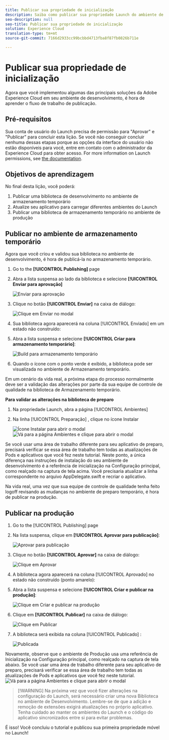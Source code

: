 ```yaml
---
title: Publicar sua propriedade de inicialização
description: Saiba como publicar sua propriedade Launch do ambiente de desenvolvimento para os ambientes de armazenamento temporário e produção. Esta lição é parte do tutorial Implementação da Experience Cloud em aplicativos iOS Swift móveis com lançamento.
seo-description: null
seo-title: Publicar sua propriedade de inicialização
solution: Experience Cloud
translation-type: tm+mt
source-git-commit: 7166d2933cc99bcbbd4713fba8f87fb0826b711e

---
```



# Publicar sua propriedade de inicialização

Agora que você implementou algumas das principais soluções da Adobe Experience Cloud em seu ambiente de desenvolvimento, é hora de aprender o fluxo de trabalho de publicação.

## Pré-requisitos

Sua conta de usuário do Launch precisa de permissão para "Aprovar" e "Publicar" para concluir esta lição. Se você não conseguir concluir nenhuma dessas etapas porque as opções da interface do usuário não estão disponíveis para você, entre em contato com o administrador da Experience Cloud para obter acesso. For more information on Launch permissions, see [the documentation](https://docs.adobe.com/content/help/en/launch/using/reference/admin/user-permissions.html).

## Objetivos de aprendizagem

No final desta lição, você poderá:

1. Publicar uma biblioteca de desenvolvimento no ambiente de armazenamento temporário
1. Atualize seu aplicativo para carregar diferentes ambientes do Launch
1. Publicar uma biblioteca de armazenamento temporário no ambiente de produção

## Publicar no ambiente de armazenamento temporário

Agora que você criou e validou sua biblioteca no ambiente de desenvolvimento, é hora de publicá-la no armazenamento temporário.

1. Go to the **[!UICONTROL Publishing]** page

1. Abra a lista suspensa ao lado da biblioteca e selecione **[!UICONTROL Enviar para aprovação]**

   ![Enviar para aprovação](images/mobile-publishing-submitForApproval.png)

1. Clique no botão **[!UICONTROL Enviar]** na caixa de diálogo:

   ![Clique em Enviar no modal](images/mobile-publishing-submit.png)

1. Sua biblioteca agora aparecerá na coluna [!UICONTROL Enviado] em um estado não construído:

1. Abra a lista suspensa e selecione **[!UICONTROL Criar para armazenamento temporário]**:

   ![Build para armazenamento temporário](images/mobile-publishing-buildForStaging.png)
1. Quando o ícone com o ponto verde é exibido, a biblioteca pode ser visualizada no ambiente de Armazenamento temporário.

Em um cenário da vida real, a próxima etapa do processo normalmente deve ser a validação das alterações por parte da sua equipe de controle de qualidade na biblioteca de Armazenamento temporário.

**Para validar as alterações na biblioteca de preparo**

1. Na propriedade Launch, abra a página [!UICONTROL Ambientes]

1. Na linha [!UICONTROL Preparação] , clique no ícone Instalar

   ![Ícone](images/mobile-launch-installIcon.png) Instalar para abrir o modal
   ![Vá para a página Ambientes e clique para abrir o modal](images/ios/swift/mobile-publishing-getStagingCode.png)

Se você usar uma área de trabalho diferente para seu aplicativo de preparo, precisará verificar se essa área de trabalho tem todas as atualizações de Pods e aplicativos que você fez neste tutorial. Neste ponto, a única diferença nas instruções de instalação do seu ambiente de desenvolvimento é a referência de inicialização na Configuração principal, como realçado na captura de tela acima. Você precisaria atualizar a linha correspondente no arquivo AppDelegate.swift e recriar o aplicativo.

Na vida real, uma vez que sua equipe de controle de qualidade tenha feito logoff revisando as mudanças no ambiente de preparo temporário, é hora de publicar na produção.

## Publicar na produção

1. Go to the [!UICONTROL Publishing] page

1. Na lista suspensa, clique em **[!UICONTROL Aprovar para publicação]**:

   ![Aprovar para publicação](images/mobile-publishing-approveForPublishing.png)

1. Clique no botão **[!UICONTROL Aprovar]** na caixa de diálogo:

   ![Clique em Aprovar](images/mobile-publishing-approve.png)

1. A biblioteca agora aparecerá na coluna [!UICONTROL Aprovado] no estado não construído (ponto amarelo):

1. Abra a lista suspensa e selecione **[!UICONTROL Criar e publicar na produção]**:

   ![Clique em Criar e publicar na produção](images/mobile-publishing-buildAndPublishToProduction.png)

1. Clique em **[!UICONTROL Publicar]** na caixa de diálogo:

   ![Clique em Publicar](images/mobile-publishing-publish.png)

1. A biblioteca será exibida na coluna [!UICONTROL Publicado] :

   ![Publicada](images/mobile-publishing-published.png)

Novamente, observe que o ambiente de Produção usa uma referência de Inicialização na Configuração principal, como realçado na captura de tela abaixo.  Se você usar uma área de trabalho diferente para seu aplicativo de preparo, precisará verificar se essa área de trabalho tem todas as atualizações de Pods e aplicativos que você fez neste tutorial.
![Vá para a página Ambientes e clique para abrir o modal](images/ios/swift/mobile-publishing-getProductionCode.png)

>[!WARNING] Na próxima vez que você fizer alterações na configuração do Launch, será necessário criar uma nova Biblioteca no ambiente de Desenvolvimento. Lembre-se de que a adição e remoção de extensões exigirá atualizações no próprio aplicativo. Tenha cuidado ao manter os ambientes do Launch e o código do aplicativo sincronizados entre si para evitar problemas.

É isso! Você concluiu o tutorial e publicou sua primeira propriedade móvel no Launch!